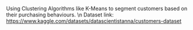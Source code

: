 Using Clustering Algorithms like K-Means to segment customers based on their purchasing behaviours. \n
Dataset link: https://www.kaggle.com/datasets/datascientistanna/customers-dataset
